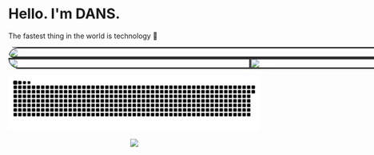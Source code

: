 <h1 align="left">Hello. I'm DANS.</h1>

The fastest thing in the world is technology 🚀</p>

<table style="width: 100vw; max-width: 100vw; margin: 0; border-collapse: collapse; border-radius: 20px; overflow: hidden;">
  <tr>
    <td colspan="2" style="padding: 0;">
      <img src="http://github-profile-summary-cards.vercel.app/api/cards/profile-details?username=qdans&theme=transparent" 
           style="width: 100vw; max-width: 100vw; display: block; border: 2px solid #444; border-radius: 20px 20px 0 0;" />
    </td>
  </tr>
</table>

<table style="width: 100vw; max-width: 100vw; margin: 0; border-collapse: collapse; border-radius: 0 0 20px 20px; overflow: hidden;">
  <tr>
    <td style="width: 50vw; padding: 0;">
      <img src="http://github-profile-summary-cards.vercel.app/api/cards/stats?username=qdans&theme=transparent" 
           style="width: 50vw; max-width: 50vw; display: block; border: 2px solid #444; border-radius: 0 0 0 20px;" />
    </td>
    <td style="width: 50vw; padding: 0;">
      <img src="http://github-profile-summary-cards.vercel.app/api/cards/most-commit-language?username=qdans&theme=transparent" 
           style="width: 50vw; max-width: 50vw; display: block; border: 2px solid #444; border-radius: 0 0 20px 0;" />
    </td>
  </tr>
</table>

<p align="center" style="width: 100%; max-width: 100vw; display: flex; justify-content: center;">
  <picture>
    <source media="(prefers-color-scheme: dark)" srcset="https://github.com/qdans/qdans/blob/output/snake-dark.svg" />
    <source media="(prefers-color-scheme: light)" srcset="https://github.com/qdans/qdans/blob/output/snake-light.svg" />
    <img src="https://github.com/qdans/qdans/blob/output/snake-dark.svg" alt="Snake animation" style="width: 100vw; max-width: 100%;" />
  </picture>
</p>

<p align="center">
  <img src="https://user-images.githubusercontent.com/73097560/115834477-dbab4500-a447-11eb-908a-139a6edaec5c.gif">
</p>
